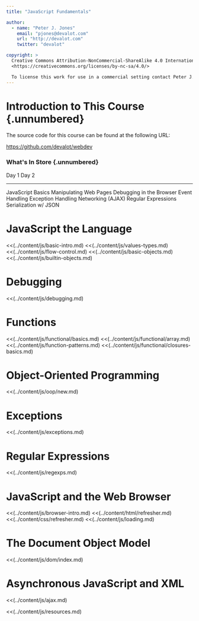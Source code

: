 ```yaml
---
title: "JavaScript Fundamentals"

author:
  - name: "Peter J. Jones"
    email: "pjones@devalot.com"
    url: "http://devalot.com"
    twitter: "devalot"

copyright: >
  Creative Commons Attribution-NonCommercial-ShareAlike 4.0 International Public License:
  <https://creativecommons.org/licenses/by-nc-sa/4.0/>

  To license this work for use in a commercial setting contact Peter J. Jones.
---
```


# Introduction to This Course {.unnumbered}

The source code for this course can be found at the following URL:

<https://github.com/devalot/webdev>

### What's In Store  {.unnumbered}

  Day 1                        Day 2
  --------------               --------------
  JavaScript Basics            Manipulating Web Pages
  Debugging in the Browser     Event Handling
  Exception Handling           Networking (AJAX)
  Regular Expressions          Serialization w/ JSON

# JavaScript the Language

  <<(../content/js/basic-intro.md)
  <<(../content/js/values-types.md)
  <<(../content/js/flow-control.md)
  <<(../content/js/basic-objects.md)
  <<(../content/js/builtin-objects.md)

# Debugging

  <<(../content/js/debugging.md)

# Functions

  <<(../content/js/functional/basics.md)
  <<(../content/js/functional/array.md)
  <<(../content/js/function-patterns.md)
  <<(../content/js/functional/closures-basics.md)

# Object-Oriented Programming

  <<(../content/js/oop/new.md)

# Exceptions

  <<(../content/js/exceptions.md)

# Regular Expressions

  <<(../content/js/regexps.md)

# JavaScript and the Web Browser

  <<(../content/js/browser-intro.md)
  <<(../content/html/refresher.md)
  <<(../content/css/refresher.md)
  <<(../content/js/loading.md)

# The Document Object Model

  <<(../content/js/dom/index.md)

# Asynchronous JavaScript and XML

  <<(../content/js/ajax.md)

<!-- ====================================================================== -->
<!-- FOOTER                                                                 -->
<!-- ====================================================================== -->

<<(../content/js/resources.md)

